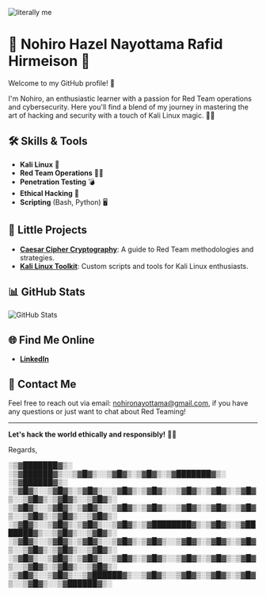 ![literally me](https://media1.giphy.com/media/v1.Y2lkPTc5MGI3NjExZDcxemgxY2J3d3AweWNzYWludzluOGcxODNpNGEzaTBlYnQ2bnJvZyZlcD12MV9pbnRlcm5hbF9naWZfYnlfaWQmY3Q9Zw/UqxVRm1IaaIGk/giphy.webp) 

# 👾 Nohiro Hazel Nayottama Rafid Hirmeison 🐧
Welcome to my GitHub profile! 🚀

I'm Nohiro, an enthusiastic learner with a passion for Red Team operations and cybersecurity. Here you'll find a blend of my journey in mastering the art of hacking and security with a touch of Kali Linux magic. 🎩✨

## 🛠️ Skills & Tools
- **Kali Linux** 🐍
- **Red Team Operations** 🕵️‍♂️
- **Penetration Testing** 💣
- **Ethical Hacking** 🔐
- **Scripting** (Bash, Python) 🖥️

## 🚀 Little Projects
- **[Caesar Cipher Cryptography]((https://cryptography-nohiro.glitch.me/))**: A guide to Red Team methodologies and strategies.
- **[Kali Linux Toolkit](#)**: Custom scripts and tools for Kali Linux enthusiasts.

## 📊 GitHub Stats
![GitHub Stats](https://github-readme-stats.vercel.app/api?username=NohiroNayottama&show_icons=true&hide_title=true&hide=prs&count_private=true&hide_rank=true&theme=dark)
              
## 🌐 Find Me Online
- **[LinkedIn](https://www.linkedin.com/in/nohiro-hirmeison-2b841b2bb)**

## 📧 Contact Me
Feel free to reach out via email: nohironayottama@gmail.com, if you have any questions or just want to chat about Red Teaming!

---

**Let's hack the world ethically and responsibly!** 🧠💥

Regards,

░▒▓███████▓▒░ ░▒▓██████▓▒░░▒▓█▓▒░░▒▓█▓▒░▒▓█▓▒░▒▓███████▓▒░ ░▒▓██████▓▒░  
░▒▓█▓▒░░▒▓█▓▒░▒▓█▓▒░░▒▓█▓▒░▒▓█▓▒░░▒▓█▓▒░▒▓█▓▒░▒▓█▓▒░░▒▓█▓▒░▒▓█▓▒░░▒▓█▓▒░ 
░▒▓█▓▒░░▒▓█▓▒░▒▓█▓▒░░▒▓█▓▒░▒▓█▓▒░░▒▓█▓▒░▒▓█▓▒░▒▓█▓▒░░▒▓█▓▒░▒▓█▓▒░░▒▓█▓▒░ 
░▒▓█▓▒░░▒▓█▓▒░▒▓█▓▒░░▒▓█▓▒░▒▓████████▓▒░▒▓█▓▒░▒▓███████▓▒░░▒▓█▓▒░░▒▓█▓▒░ 
░▒▓█▓▒░░▒▓█▓▒░▒▓█▓▒░░▒▓█▓▒░▒▓█▓▒░░▒▓█▓▒░▒▓█▓▒░▒▓█▓▒░░▒▓█▓▒░▒▓█▓▒░░▒▓█▓▒░ 
░▒▓█▓▒░░▒▓█▓▒░▒▓█▓▒░░▒▓█▓▒░▒▓█▓▒░░▒▓█▓▒░▒▓█▓▒░▒▓█▓▒░░▒▓█▓▒░▒▓█▓▒░░▒▓█▓▒░ 
░▒▓█▓▒░░▒▓█▓▒░░▒▓██████▓▒░░▒▓█▓▒░░▒▓█▓▒░▒▓█▓▒░▒▓█▓▒░░▒▓█▓▒░░▒▓██████▓▒░  

